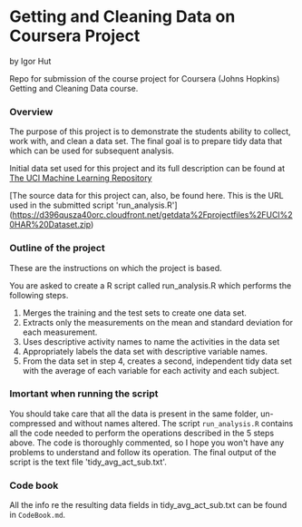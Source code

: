 # Getting and Cleaning Data on Coursera Project 

by Igor Hut

Repo for submission of the course project for Coursera (Johns Hopkins) Getting and Cleaning Data course.

### Overview
The purpose of this project is to demonstrate the students ability to collect, work with, and clean a data set.
The final goal is to prepare tidy data that which can be used for subsequent analysis. 

Initial data set used for this project and its full description can be found at [The UCI Machine Learning Repository](http://archive.ics.uci.edu/ml/datasets/Human+Activity+Recognition+Using+Smartphones)

[The source data for this project can, also, be found here. This is the URL used in the submitted script 'run_analysis.R']
(https://d396qusza40orc.cloudfront.net/getdata%2Fprojectfiles%2FUCI%20HAR%20Dataset.zip)


### Outline of the project
These are the instructions on which the project is based.

You are asked to create a R script called run_analysis.R which performs the following steps. 

1. Merges the training and the test sets to create one data set.
2. Extracts only the measurements on the mean and standard deviation for each measurement. 
3. Uses descriptive activity names to name the activities in the data set
4. Appropriately labels the data set with descriptive variable names. 
5. From the data set in step 4, creates a second, independent tidy data set with the average of each variable for each activity and each subject.


### Imortant when running the script

You should take care that all the data is present in the same folder, un-compressed and without names altered. The script `run_analysis.R` contains all the code needed to perform the operations described in the 5 steps above. 
The code is thoroughly commented, so I hope you won't have any problems to understand and follow its operation.
The final output of the script is the text file 'tidy_avg_act_sub.txt'.

### Code book

All the info re  the resulting data fields in tidy_avg_act_sub.txt can be found in `CodeBook.md`. 
